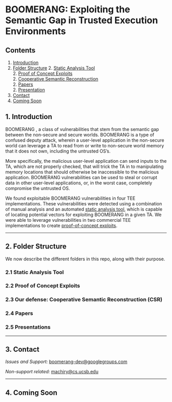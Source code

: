 # BOOMERANG: Exploiting the Semantic Gap in Trusted Execution Environments
## Contents
1. [Introduction](#1-introduction)
2. [Folder Structure](#2-folder-structure)
    2. [Static Analysis Tool](#21-static-analysis-tool)     
    2. [Proof of Concept Exploits](#22-proof-of-concept-exploits)    
    2. [Cooperative Semantic Reconstruction](#23-cooperative-semantic-reconstruction)    
    2. [Papers](#24-papers)    
    2. [Presentation](#25-presentations)
3. [Contact](#3-contact)
4. [Coming Soon](#4-coming-soon)

## 1. Introduction
BOOMERANG , a class of vulnerabilities that stem from the semantic gap 
between the non-secure and secure worlds. BOOMERANG is a type of confused 
deputy attack, wherein a user-level application in the non-secure world can 
leverage a TA to read from or write to non-secure world memory that it does 
not own, including the untrusted OS’s. 

More specifically, the malicious user-level application can send inputs 
to the TA, which are not properly checked, that will trick the TA in to 
manipulating memory locations that should otherwise be inaccessible 
to the malicious application. BOOMERANG vulnerabilities can be used 
to steal or corrupt data in other user-level applications, or, in the worst 
case, completely compromise the untrusted OS. 

We found exploitable BOOMERANG vulnerabilities in four TEE implementations. 
These vulnerabilities were detected using a combination of manual analysis 
and an automated [static analysis tool](#21-static-analysis-tool), which is capable of locating potential 
vectors for exploiting BOOMERANG in a given TA. We were able to leverage 
vulnerabilities in two commercial TEE implementations to create [proof-of-concept exploits](#22-proof-of-concept-exploits).


---
## 2. Folder Structure
We now describe the different folders in this repo, along with their purpose.

### 2.1 Static Analysis Tool
### 2.2 Proof of Concept Exploits
### 2.3 Our defense: Cooperative Semantic Reconstruction (CSR)
### 2.4 Papers
### 2.5 Presentations

---
## 3. Contact
*Issues and Support:* boomerang-dev@googlegroups.com

*Non-support related:* machiry@cs.ucsb.edu

---
## 4. Coming Soon
